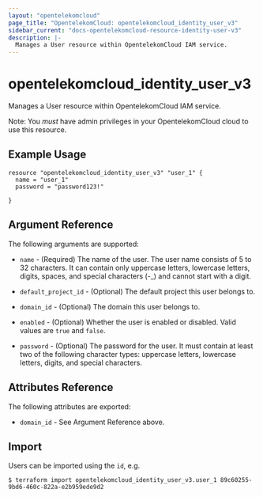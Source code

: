 ```yaml
---
layout: "opentelekomcloud"
page_title: "OpentelekomCloud: opentelekomcloud_identity_user_v3"
sidebar_current: "docs-opentelekomcloud-resource-identity-user-v3"
description: |-
  Manages a User resource within OpentelekomCloud IAM service.
---
```


# opentelekomcloud\_identity\_user_v3

Manages a User resource within OpentelekomCloud IAM service.

Note: You _must_ have admin privileges in your OpentelekomCloud cloud to use
this resource.

## Example Usage

```hcl
resource "opentelekomcloud_identity_user_v3" "user_1" {
  name = "user_1"
  password = "password123!"

}
```

## Argument Reference

The following arguments are supported:

* `name` - (Required) The name of the user. The user name consists of 5 to 32
     characters. It can contain only uppercase letters, lowercase letters, 
     digits, spaces, and special characters (-_) and cannot start with a digit.

* `default_project_id` - (Optional) The default project this user belongs to.

* `domain_id` - (Optional) The domain this user belongs to.

* `enabled` - (Optional) Whether the user is enabled or disabled. Valid
    values are `true` and `false`.

* `password` - (Optional) The password for the user. It must contain at least 
     two of the following character types: uppercase letters, lowercase letters, 
     digits, and special characters.

## Attributes Reference

The following attributes are exported:

* `domain_id` - See Argument Reference above.

## Import

Users can be imported using the `id`, e.g.

```
$ terraform import opentelekomcloud_identity_user_v3.user_1 89c60255-9bd6-460c-822a-e2b959ede9d2
```
